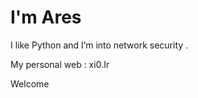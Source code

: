 # I'm Ares 

  
I like Python and I’m into network security .  

My personal web : xi0.Ir

Welcome

